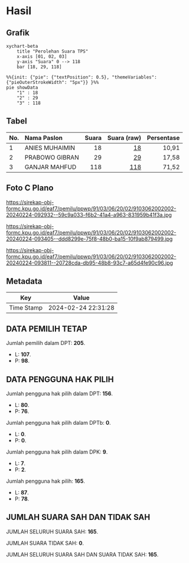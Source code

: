 # Hasil

## Grafik

```mermaid
xychart-beta
    title "Perolehan Suara TPS"
    x-axis [01, 02, 03]
    y-axis "Suara" 0 --> 118
    bar [18, 29, 118]
```

```mermaid
%%{init: {"pie": {"textPosition": 0.5}, "themeVariables": {"pieOuterStrokeWidth": "5px"}} }%%
pie showData
    "1" : 18
    "2" : 29
    "3" : 118
```

## Tabel

| No. | Nama Paslon    | Suara | Suara (raw) | Persentase |
|:--- |:-------------- | -----:| -----------:| ----------:|
| 1   | ANIES MUHAIMIN | 18    | [18][p-1]   | 10,91      |
| 2   | PRABOWO GIBRAN | 29    | [29][p-2]   | 17,58      |
| 3   | GANJAR MAHFUD  | 118   | [118][p-3]  | 71,52      |


[p-1]: https://github.com/gigit-pemilu/pemilu-2024-91-papua/blob/main/pilpres/hitung-suara/sub/91-papua/sub/03-jayapura/sub/06-kemtuk-gresi/sub/2002-dementin/sub/002-tps/sub/paslon-1.txt
[p-2]: https://github.com/gigit-pemilu/pemilu-2024-91-papua/blob/main/pilpres/hitung-suara/sub/91-papua/sub/03-jayapura/sub/06-kemtuk-gresi/sub/2002-dementin/sub/002-tps/sub/paslon-2.txt
[p-3]: https://github.com/gigit-pemilu/pemilu-2024-91-papua/blob/main/pilpres/hitung-suara/sub/91-papua/sub/03-jayapura/sub/06-kemtuk-gresi/sub/2002-dementin/sub/002-tps/sub/paslon-3.txt

## Foto C Plano

https://sirekap-obj-formc.kpu.go.id/eaf7/pemilu/ppwp/91/03/06/20/02/9103062002002-20240224-092932--59c9a033-f6b2-41a4-a963-831959b41f3a.jpg

https://sirekap-obj-formc.kpu.go.id/eaf7/pemilu/ppwp/91/03/06/20/02/9103062002002-20240224-093405--ddd8299e-75f8-48b0-ba15-10f9ab879499.jpg

https://sirekap-obj-formc.kpu.go.id/eaf7/pemilu/ppwp/91/03/06/20/02/9103062002002-20240224-093811--20728cda-db95-48b8-93c7-a65d4fe90c96.jpg


## Metadata

| Key        | Value               |
| ---------- | ------------------- |
| Time Stamp | 2024-02-24 22:31:28 |


## DATA PEMILIH TETAP

Jumlah pemilih dalam DPT: **205**.
 * L: **107**.
 * P: **98**.

## DATA PENGGUNA HAK PILIH

Jumlah pengguna hak pilih dalam DPT: **156**.
 * L: **80**.
 * P: **76**.

Jumlah pengguna hak pilih dalam DPTb: **0**.
 * L: **0**.
 * P: **0**.

Jumlah pengguna hak pilih dalam DPK: **9**.
 * L: **7**.
 * P: **2**.

Jumlah pengguna hak pilih: **165**.
 * L: **87**.
 * P: **78**.

## JUMLAH SUARA SAH DAN TIDAK SAH

JUMLAH SELURUH SUARA SAH: **165**.

JUMLAH SUARA TIDAK SAH: **0**.

JUMLAH SELURUH SUARA SAH DAN SUARA TIDAK SAH: **165**.


